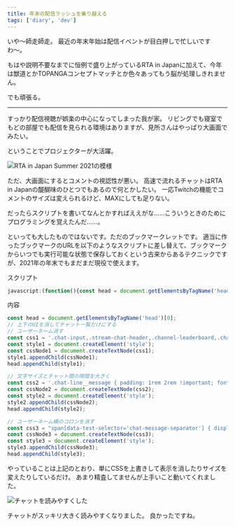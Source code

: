 ```yaml
---
title: 年末の配信ラッシュを乗り越える
tags: ['diary', 'dev']
---
```


いや〜師走師走。
最近の年末年始は配信イベントが目白押しで忙しいですわ〜。

もはや説明不要なまでに恒例で盛り上がっているRTA in Japanに加えて、今年は獣道とかTOPANGAコンセプトマッチとか色々あってもう脳が処理しきれません。

でも頑張る。

***

すっかり配信視聴が娯楽の中心になってしまった我が家。
リビングでも寝室でもどの部屋でも配信を見られる環境はありますが、見所さんはやっぱり大画面でみたい。

ということでプロジェクターが大活躍。

![RTA in Japan Summer 2021の模様](https://cdn-ak.f.st-hatena.com/images/fotolife/h/hachipochi/20211229/20211229115926.jpg "RTA in Japan Summer 2021の模様")

ただ、大画面にするとコメントの視認性が悪い。
高速で流れるチャットはRTA in Japanの醍醐味のひとつでもあるので何とかしたい。
一応Twitchの機能でコメントのサイズは変えられるけど、MAXにしても足りない。

だったらスクリプトを書いてなんとかすればええがな……こういうときのためにプログラミングを覚えたんだ……。

といっても大したものではないです。ただのブックマークレットです。
適当に作ったブックマークのURLを以下のようなスクリプトに差し替えて、ブックマークからいつでも実行可能な状態で保存しておくという古来からあるテクニックですが、2021年の年末でもまだまだ現役で使えます。

スクリプト
```javascript
javascript:(function(){const head = document.getElementsByTagName('head')[0];const css1 = '.chat-input,.stream-chat-header,.channel-leaderboard,.chat-line__username-container { display: none !important; }';const css2 = '.chat-line__message { padding: 1rem 2rem !important; font-size: 2.5rem !important; }';const style1 = document.createElement('style');const style2 = document.createElement('style');const cssNode1 = document.createTextNode(css1);const cssNode2 = document.createTextNode(css2);style1.appendChild(cssNode1);style2.appendChild(cssNode2);head.appendChild(style1);head.appendChild(style2);const css3 = "span[data-test-selector='chat-message-separator'] { display: none !important; }";const style3 = document.createElement('style');const cssNode3 = document.createTextNode(css3);style3.appendChild(cssNode3);head.appendChild(style3);})()
```

内容
```javascript
const head = document.getElementsByTagName('head')[0];
// 上下のUIを消してチャット一覧だけにする
// ユーザーネーム消す
const css1 = '.chat-input,.stream-chat-header,.channel-leaderboard,.chat-line__username-container { display: none !important; }';
const style1 = document.createElement('style');
const cssNode1 = document.createTextNode(css1);
style1.appendChild(cssNode1);
head.appendChild(style1);

// 文字サイズとチャット間の隙間を大きく
const css2 = '.chat-line__message { padding: 1rem 2rem !important; font-size: 2.5rem !important; }';
const cssNode2 = document.createTextNode(css2);
const style2 = document.createElement('style');
style2.appendChild(cssNode2);
head.appendChild(style2);

// ユーザーネーム横のコロンを消す
const css3 = "span[data-test-selector='chat-message-separator'] { display: none !important; }";
const cssNode3 = document.createTextNode(css3);
const style3 = document.createElement('style');
style3.appendChild(cssNode3);
head.appendChild(style3);
```

やっていることは上記のとおり、単にCSSを上書きして表示を消したりサイズを変えたりしているだけ。
あまり精査してませんが上手いこと動いてくれました。

![チャットを読みやすくした](https://cdn-ak.f.st-hatena.com/images/fotolife/h/hachipochi/20211229/20211229114411.jpg "")

チャットがスッキリ大きく読みやすくなりました。
良かったですね。
